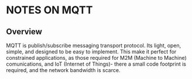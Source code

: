 # NOTES ON MQTT

## Overview

MQTT is publish/subscribe messaging transport protocol. Its light, open, simple, and designed to be easy to implement. This make it perfect for constrained applications, as those required for M2M (Machine to Machine) comunications, and IoT (Internet of Things)- there a small code footprint is required, and the network bandwidth is scarce.

